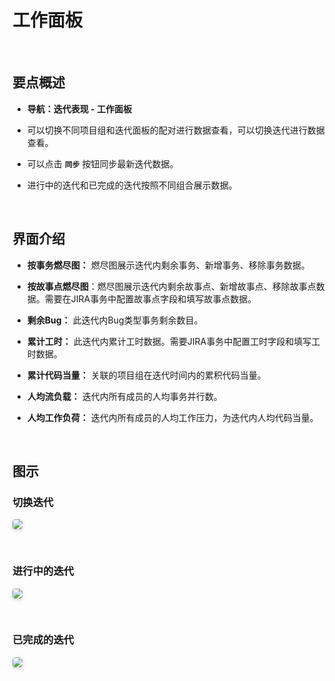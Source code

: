 # 工作面板

<br>

## 要点概述

- **导航：迭代表现 - 工作面板**

- 可以切换不同项目组和迭代面板的配对进行数据查看，可以切换迭代进行数据查看。

- 可以点击 **`同步`** 按钮同步最新迭代数据。

- 进行中的迭代和已完成的迭代按照不同组合展示数据。

<br>

## 界面介绍

- **按事务燃尽图：** 燃尽图展示迭代内剩余事务、新增事务、移除事务数据。

- **按故事点燃尽图**：燃尽图展示迭代内剩余故事点、新增故事点、移除故事点数据。需要在JIRA事务中配置故事点字段和填写故事点数据。

- **剩余Bug：** 此迭代内Bug类型事务剩余数目。

- **累计工时：** 此迭代内累计工时数据。需要JIRA事务中配置工时字段和填写工时数据。

- **累计代码当量：** 关联的项目组在迭代时间内的累积代码当量。

- **人均流负载：** 迭代内所有成员的人均事务并行数。

- **人均工作负荷：** 迭代内所有成员的人均工作压力，为迭代内人均代码当量。

<br>

## 图示

### 切换迭代

<img style="border-radius: 0.3125em;
    box-shadow: 0 2px 4px 0 rgba(34,36,38,.12),0 2px 10px 0 rgba(34,36,38,.08);" src="https://release-notes.oss-cn-zhangjiakou.aliyuncs.com/img/SwitchSprint.png" />
    
<br>

### 进行中的迭代

<img style="border-radius: 0.3125em;
    box-shadow: 0 2px 4px 0 rgba(34,36,38,.12),0 2px 10px 0 rgba(34,36,38,.08);" src="https://release-notes.oss-cn-zhangjiakou.aliyuncs.com/img/SprintBoard1.png" />
    
<br>

### 已完成的迭代

<img style="border-radius: 0.3125em;
    box-shadow: 0 2px 4px 0 rgba(34,36,38,.12),0 2px 10px 0 rgba(34,36,38,.08);" src="https://release-notes.oss-cn-zhangjiakou.aliyuncs.com/img/SprintBoard2.png" />